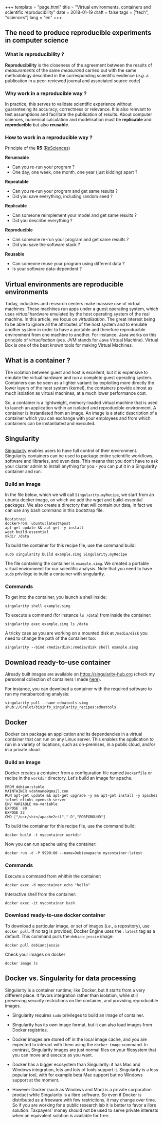 +++
template = "page.html"
title = "Virtual environments, containers and scientific reproducibility"
date =  2018-01-19
draft = false
tags = ["tech", "sciences"]
lang = "en"
+++

## The need to produce reproducible experiments in computer science

### What is reproducibility ?

**Reproducibility** is the closeness of the agreement between the results of *measurements* of the same *measurand* carried out with the same methodology described in the corresponding scientific evidence (*e.g.* a publication in a peer-reviewed journal and associated source code)

### Why work in a reproducible way ?

In practice, this serves to validate scientific experience without guaranteeing its accuracy, correctness or relevance. It is also relevant to test assumptions and facilitate the publication of results. About computer sciences, numerical calculation and modelisation must be **replicable** and **reproducible** but also **reusable**.

### How to work in a reproducible way ?

Principle of the **R5** ([ReSciences](https://hal.archives-ouvertes.fr/hal-01573262))


**Rerunnable** 
* Can you re-run your program ?
* One day, one week, one month, one year (just kidding) apart ?

**Repeatable**
* Can you re-run your program and get same results ?
* Did you save everything, including random seed ?

**Replicable**
* Can someone reimplement your model and get same results ?
* Did you describe everything ?

**Reproducible**
* Can someone re-run your program and get same results ?
* Did you save the software stack ?

**Reusable**
* Can someone reuse your program using different data ?
* Is your software data-dependent ?


## Virtual environments are reproducible environments

Today, industries and research centers make massive use of virtual machines. These machines run apps under a guest operating system, which uses *virtual* hardware emulated by the host operating system of the real machine. In this article, we focus on *virtualisation*. The great interest being to be able to ignore all the attributes of the host system and to emulate another system in order to have a portable and therefore reproducible environment from one machine to another. For instance, Java works on this principle of *virtualisation* (yes. JVM stands for Java Virtual Machine). Virtual Box is one of the best known tools for making Virtual Machines.


## What is a container ?

The isolation between guest and host is excellent, but it is expensive to emulate the virtual hardware and run a complete guest operating system. Containers can be seen as a lighter variant: by exploiting more directly the lower layers of the host system (kernel), the containers provide almost as much isolation as virtual machines, at a much lower performance cost.

So, a container is a lightweight, memory-loaded virtual machine that is used to launch an application within an isolated and reproducible environment. A container is instantiated from an image. An image is a static description of a container which you can exchange with your employees and from which containers can be instantiated and executed.

## Singularity

[Singularity](https://singularity.lbl.gov/) enables users to have full control of their environment. Singularity containers can be used to package entire scientific workflows, software and libraries, and even data. This means that you don’t have to ask your cluster admin to install anything for you - you can put it in a Singularity container and run.

### Build an image

In the file below, which we will call `Singularity.myRecipe`, we start from an ubuntu docker image, on which we add the wget and build-essential packages. We also create a directory that will contain our data, in fact we can use any bash command in this bootstrap file.
```
Bootstrap:
dockerFrom: ubuntu:latest%post
apt-get update && apt-get -y install
wget build-essential
mkdir /data
```

To build the container for this recipe file, use the command build:

```
sudo singularity build example.simg Singularity.myRecipe
```

The file containing the container is `example.simg`. We created a portable virtual environment for our scientific analysis. Note that you need to have `sudo` privilege to build a container with singularity.

### Commands


To get into the container, you launch a shell inside:

```
singularity shell example.simg
```

To execute a command (for instance `ls /data`) from inside the container:

```
singularity exec example.simg ls /data
```

A tricky case as you are working on a mounted disk at `/media/disk` you need to change the path of the container too:
```
singularity --bind /media/disk:/media/disk shell example.simg
```

## Download ready-to-use container

Already built images are available on https://singularity-hub.org (check my personnal collection of containers I made [here](https://singularity-hub.org/accounts/login/?next=/collections/2878)).


For instance, you can download a container with the required software to run my metabarcoding analysis:

```
singularity pull --name ednatools.simg shub://Grelot/bioinfo_singularity_recipes:ednatools
```


## Docker

Docker can package an application and its dependencies in a virtual container that can run on any Linux server. This enables the application to run in a variety of locations, such as on-premises, in a public cloud, and/or in a private cloud.

### Build an image


Docker creates a container from a configuration file named `Dockerfile` or recipe in the `workdir` directory. Let's build an image for apache.

```
FROM debian:stable
MAINTAINER vdahmane@gmail.com
RUN apt-get update && apt-get upgrade -y && apt-get install -y apache2 telnet elinks openssh-server
ENV VARIABLE ma-variable
EXPOSE  80
EXPOSE 22
CMD ["/usr/sbin/apache2ctl","-D","FOREGROUND"]
```

To build the container for this recipe file, use the command build:

```
docker build -t mycontainer workdir
```

Now you can run apache using the container:
```
docker run -d -P 9999:80 --name=Debianapache mycontainer:latest
```



### Commands


Execute a command from whithin the container:

```
docker exec -d mycontainer echo "hello"
```

Interactive shell from the container:

```
docker exec -it mycontainer bash
```

### Download ready-to-use docker container


To download a particular image, or set of images (*i.e.*, a repository), use `docker pull`. If no tag is provided, Docker Engine uses the `:latest` tag as a default. This command pulls the `debian:jessie` image:

```
docker pull debian:jessie
```

Check your images on docker

```
docker image ls
```


## Docker vs. Singularity for data processing

Singularity is a container runtime, like Docker, but it starts from a very different place. It favors integration rather than isolation, while still preserving security restrictions on the container, and providing reproducible images.


* Singularity requires `sudo` privileges to build an image of container.

* Singularity has its own image format, but it can also load images from Docker registries.

* Docker images are stored off in the local image cache, and you are expected to interact with them using the `docker image` command. In contrast, Singularity images are just normal files on your filesystem that you can move and execute as you want.

* Docker has a bigger ecosystem than Singularity: it has Mac and Windows integration, lots and lots of tools support it. Singularity is a less popular tool, with for example beta Mac support but no Windows support at the moment.

* However Docker (such as Windows and Mac) is a private corporation product while Singularity is a libre software. So even if Docker is distributed as a freeware with few restrictions, it may change over time. So if you are working for a public research lab it is better to favor a libre solution. Taxpayers' money should not be used to serve private interests when an equivalent solution is available for free.